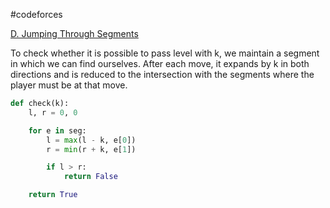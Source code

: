 #codeforces 

[D. Jumping Through Segments](https://codeforces.com/contest/1907/problem/D)

To check whether it is possible to pass level with k, we maintain a segment in which we can find ourselves. After each move, it expands by k in both directions and is reduced to the intersection with the segments where the player must be at that move.

```python
def check(k):
	l, r = 0, 0

	for e in seg:
		l = max(l - k, e[0])
		r = min(r + k, e[1])

		if l > r:
			return False

	return True
```

